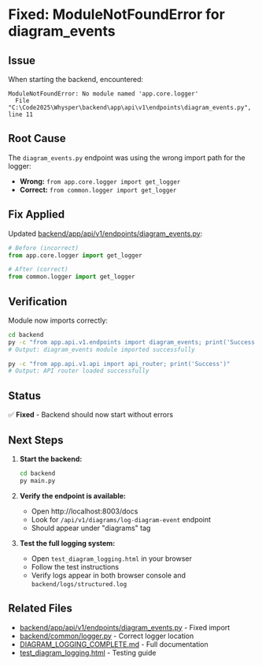 # Fixed: ModuleNotFoundError for diagram_events

## Issue

When starting the backend, encountered:
```
ModuleNotFoundError: No module named 'app.core.logger'
  File "C:\Code2025\Whysper\backend\app\api\v1\endpoints\diagram_events.py", line 11
```

## Root Cause

The `diagram_events.py` endpoint was using the wrong import path for the logger:
- **Wrong:** `from app.core.logger import get_logger`
- **Correct:** `from common.logger import get_logger`

## Fix Applied

Updated [backend/app/api/v1/endpoints/diagram_events.py](backend/app/api/v1/endpoints/diagram_events.py:11):

```python
# Before (incorrect)
from app.core.logger import get_logger

# After (correct)
from common.logger import get_logger
```

## Verification

Module now imports correctly:
```bash
cd backend
py -c "from app.api.v1.endpoints import diagram_events; print('Success')"
# Output: diagram_events module imported successfully

py -c "from app.api.v1.api import api_router; print('Success')"
# Output: API router loaded successfully
```

## Status

✅ **Fixed** - Backend should now start without errors

## Next Steps

1. **Start the backend:**
   ```bash
   cd backend
   py main.py
   ```

2. **Verify the endpoint is available:**
   - Open http://localhost:8003/docs
   - Look for `/api/v1/diagrams/log-diagram-event` endpoint
   - Should appear under "diagrams" tag

3. **Test the full logging system:**
   - Open `test_diagram_logging.html` in your browser
   - Follow the test instructions
   - Verify logs appear in both browser console and `backend/logs/structured.log`

## Related Files

- [backend/app/api/v1/endpoints/diagram_events.py](backend/app/api/v1/endpoints/diagram_events.py) - Fixed import
- [backend/common/logger.py](backend/common/logger.py) - Correct logger location
- [DIAGRAM_LOGGING_COMPLETE.md](DIAGRAM_LOGGING_COMPLETE.md) - Full documentation
- [test_diagram_logging.html](test_diagram_logging.html) - Testing guide
